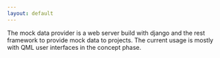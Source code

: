 ```yaml
---
layout: default
---
```


The mock data provider is a web server build with django and the rest framework to provide mock data to projects. The current usage is mostly with QML user interfaces in the concept phase.


